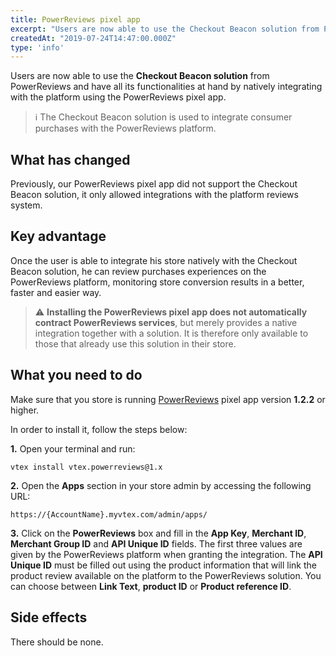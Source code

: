 ```yaml
---
title: PowerReviews pixel app
excerpt: "Users are now able to use the Checkout Beacon solution from PowerReviews and have all its functionalities at hand by natively integrating with the platform using the PowerReviews pixel app."
createdAt: "2019-07-24T14:47:00.000Z"
type: 'info'
---
```

Users are now able to use the **Checkout Beacon solution** from PowerReviews and have all its functionalities at hand by natively integrating with the platform using the PowerReviews pixel app.

> ℹ️ The Checkout Beacon solution is used to integrate consumer purchases with the PowerReviews platform.

## What has changed

Previously, our PowerReviews pixel app did not support the Checkout Beacon solution, it only allowed integrations with the platform reviews system.

## Key advantage

Once the user is able to integrate his store natively with the Checkout Beacon solution, he can review purchases experiences on the PowerReviews platform, monitoring store conversion results in a better, faster and easier way.

> ⚠️ **Installing the PowerReviews pixel app does not automatically contract PowerReviews services**, but merely provides a native integration together with a solution. It is therefore only available to those that already use this solution in their store.

## What you need to do

Make sure that you store is running [PowerReviews](https://github.com/vtex-apps/powerreviews) pixel app version **1.2.2** or higher.

In order to install it, follow the steps below:

**1.** Open your terminal and run:

`vtex install vtex.powerreviews@1.x`

**2.** Open the **Apps** section in your store admin by accessing the following URL:

`https://{AccountName}.myvtex.com/admin/apps/`

**3.** Click on the **PowerReviews** box and fill in the **App Key**, **Merchant ID**, **Merchant Group ID** and **API Unique ID** fields. The first three values are given by the PowerReviews platform when granting the integration. The **API Unique ID** must be filled out using the product information that will link the product review available on the platform to the PowerReviews solution. You can choose between **Link Text**, **product ID** or **Product reference ID**.

## Side effects

There should be none.
